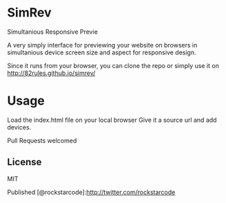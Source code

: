 SimRev 
=========
Simultanious Responsive Previe


A very simply interface for previewing your website on browsers in simultanious
device screen size and aspect for responsive design.

Since it runs from your browser, you can clone the repo or simply use it 
on http://82rules.github.io/simrev/


Usage
=========
Load the index.html file on your local browser
Give it a source url and add devices. 


Pull Requests welcomed


License
----
MIT

Published [@rockstarcode]:http://twitter.com/rockstarcode
